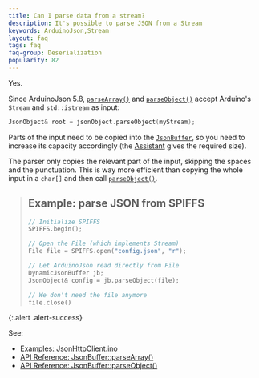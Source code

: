 ```yaml
---
title: Can I parse data from a stream?
description: It's possible to parse JSON from a Stream
keywords: ArduinoJson,Stream
layout: faq
tags: faq
faq-group: Deserialization
popularity: 82
---
```


Yes.

Since ArduinoJson 5.8, [`parseArray()`]({{site.baseurl}}/api/jsonbuffer/parsearray/) and [`parseObject()`]({{site.baseurl}}/api/jsonbuffer/parseobject/) accept Arduino's `Stream` and `std::istream` as input:

```c++
JsonObject& root = jsonObject.parseObject(myStream);
```

Parts of the input need to be copied into the [`JsonBuffer`]({{site.baseurl}}/api/jsonbuffer/), so you need to increase its capacity accordingly (the [Assistant]({{site.baseurl}}/assistant/) gives the required size).

The parser only copies the relevant part of the input, skipping the spaces and the punctuation.
This is way more efficient than copying the whole input in a `char[]` and then call [`parseObject()`]({{site.baseurl}}/api/jsonbuffer/parseobject/).

> ## Example: parse JSON from SPIFFS
>
> ```c++
> // Initialize SPIFFS
> SPIFFS.begin();
>
> // Open the File (which implements Stream)
> File file = SPIFFS.open("config.json", "r");
>
> // Let ArduinoJson read directly from File
> DynamicJsonBuffer jb;
> JsonObject& config = jb.parseObject(file);
>
> // We don't need the file anymore
> file.close()
> ```
{:.alert .alert-success}

See:

* [Examples: JsonHttpClient.ino]({{site.baseurl}}/example/http-client/)
* [API Reference: JsonBuffer::parseArray()]({{site.baseurl}}/api/jsonbuffer/parsearray/)
* [API Reference: JsonBuffer::parseObject()]({{site.baseurl}}/api/jsonbuffer/parseobject/)

